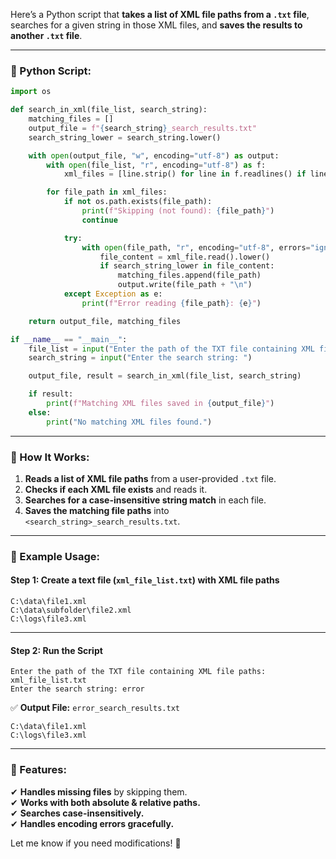 Here’s a Python script that **takes a list of XML file paths from a `.txt` file**, searches for a given string in those XML files, and **saves the results to another `.txt` file**.

---

### **🔹 Python Script:**
```python
import os

def search_in_xml(file_list, search_string):
    matching_files = []
    output_file = f"{search_string}_search_results.txt"
    search_string_lower = search_string.lower()

    with open(output_file, "w", encoding="utf-8") as output:
        with open(file_list, "r", encoding="utf-8") as f:
            xml_files = [line.strip() for line in f.readlines() if line.strip()]

        for file_path in xml_files:
            if not os.path.exists(file_path):
                print(f"Skipping (not found): {file_path}")
                continue

            try:
                with open(file_path, "r", encoding="utf-8", errors="ignore") as xml_file:
                    file_content = xml_file.read().lower()
                    if search_string_lower in file_content:
                        matching_files.append(file_path)
                        output.write(file_path + "\n")
            except Exception as e:
                print(f"Error reading {file_path}: {e}")

    return output_file, matching_files

if __name__ == "__main__":
    file_list = input("Enter the path of the TXT file containing XML file paths: ")
    search_string = input("Enter the search string: ")

    output_file, result = search_in_xml(file_list, search_string)

    if result:
        print(f"Matching XML files saved in {output_file}")
    else:
        print("No matching XML files found.")
```

---

### **🔹 How It Works:**
1. **Reads a list of XML file paths** from a user-provided `.txt` file.
2. **Checks if each XML file exists** and reads it.
3. **Searches for a case-insensitive string match** in each file.
4. **Saves the matching file paths** into `<search_string>_search_results.txt`.

---

### **🔹 Example Usage:**
#### **Step 1: Create a text file (`xml_file_list.txt`) with XML file paths**
```
C:\data\file1.xml
C:\data\subfolder\file2.xml
C:\logs\file3.xml
```
---
#### **Step 2: Run the Script**
```shell
Enter the path of the TXT file containing XML file paths: xml_file_list.txt
Enter the search string: error
```

✅ **Output File:** `error_search_results.txt`
```
C:\data\file1.xml
C:\logs\file3.xml
```

---

### **🔹 Features:**
✔ **Handles missing files** by skipping them.  
✔ **Works with both absolute & relative paths.**  
✔ **Searches case-insensitively.**  
✔ **Handles encoding errors gracefully.**  

Let me know if you need modifications! 🚀
